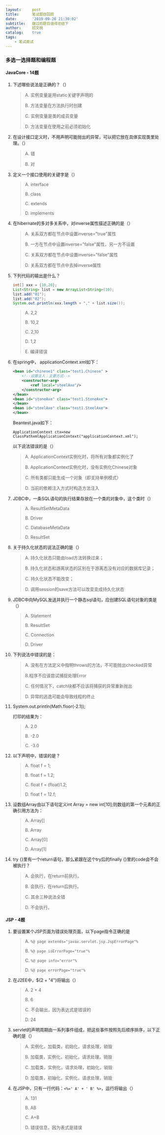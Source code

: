 ```yaml
---
layout:     post
title:      笔试题目回顾
date:       '2019-09-26 21:30:02'
subtitle:   做过的题目值得总结下
author:     招文桃
catalog:    true
tags:
    - 笔试面试
---
```


### 多选一选择题和编程题

#### JavaCore - 14题

1. 下述哪些说法是正确的？（）

    > A. 实例变量是用static关键字声明的
    >
    > B. 方法变量在方法执行时创建
    >
    > C. 实例变量是类的成员变量
    >
    > D. 方法变量在使用之前必须初始化

2. 在设计接口定义时，不用声明可能抛出的异常，可以把它放在具体实现类里处理。（）

    > A. 错
    >
    > B. 对

3. 定义一个接口使用的关键字是（）

    > A. interface
    >
    > B. class
    >
    > C. extends
    >
    > D. implements

4. 在hibernate的多对多关系中，对inverse属性描述正确的是（）

    > A. 关系双方都在<set>节点中设置inverse="true"属性
    >
    > B. 一方在<set>节点中设置inverse="false"属性，另一方不设置
    >
    > C. 关系双方都在<set>节点中设置inverse="false"属性
    >
    > D. 关系双方都在<set>节点中去掉inverse属性

5. 下列代码的输出是什么？

    ```java
    int[] xxx = {10,20};
    List<String> list = new ArrayList<String>(10);
    list.add("01");
    list.add("02");
    System.out.println(xxx.length + "," + list.size());
    ```

    > A. 2,2
    >
    > B. 10,2
    >
    > C. 2,10
    >
    > D. 1,2
    >
    > E. 编译错误

6. 在spring中， applicationContext.xml如下：

   ```xml
   <bean id="chinese1" class="test1.Chinese" >
       <!--设置注入：主要方式-->
       <constructor-arg>
           <ref local="steelAxe"/>
       </constructor-arg>
   </bean>
   <bean id="stoneAxe" class="test1.StoneAxe">
   </bean>
   <bean id="steelAxe" class="test1.SteelAxe">
   </bean>
   ```

   Beantest.java如下：

   `ApplicationContext ctx=new ClassPathxmlApplicationContext("applicationContext.xml");`

   以下说法错误的是（）

   > A. ApplicationContext实例化时，将所有对象都实例化了
   >
   > B. ApplicationContext实例化时，没有实例化Chinese对象
   >
   > C. 所有类都只能生成一个对象（即支持单例模式）
   >
   > D. 当前的依赖注入方式时构造方法注入

7. JDBC中，一条SQL语句的执行结果存放在一个类的对象中，这个类时（）

   > A. ResultSetMetaData
   >
   > B. Driver
   >
   > C. DatabaseMetaData
   >
   > D. ResultSet

8. 关于持久化状态的说法正确的是（）

   > A. 持久化状态只能由load方法转换过来；
   >
   > B. 持久化状态和游离状态的区别在于游离态没有对应的数据库记录；
   >
   > C. 持久化状态不能改变；
   >
   > D. 调用session的save方法可以改变变成持久化状态

9. JDBC中向MySQL发送并执行一个静态sql语句，应创建SQL语句对象的类是（）

   > A. Statement
   >
   > B. ResultSet
   >
   > C. Connection
   >
   > D. Driver

10. 下列说法中错误的是：

    > A. 没有在方法定义中指明throws的方法，不可能抛出checked异常
    >
    > B.程序不应该尝试捕捉处理Error
    >
    > C. 任何情况下，catch块都不应该将捕获的异常重新抛出
    >
    > D. 异常的逃逸可能会导致线程的终止

11. System.out.println(Math.floor(-2.1));

    打印的结果为：

    > A. 2.0
    >
    > B. -2.0
    >
    > C. -3.0

12. 以下声明中，错误的是？

    > A. float f = 1;
    >
    > B. float f = 1.2;
    >
    > C. float f = (float)1.2;
    >
    > D. float f = 12.f;

13. 设数组Array由以下语句定义int Array = new int[10];则数组的第一个元素的正确引用方法为：

    > A. Array[]
    >
    > B. Array
    >
    > C. Array[0]
    >
    > D. Array[1]

14. try {}里有一个return语句，那么紧跟在这个try后的finally {}里的code会不会被执行？

    > A. 会执行，在return前执行。
    >
    > B. 会执行，在return后执行。
    >
    > C. 其余三种说法全错
    >
    > D. 不会执行。

#### JSP - 4题

1. 要设置某个JSP页面为错误处理页面，以下page指令正确的是

   > A. `%@ page extends="javax.servlet.jsp.JspErrorPage"%`
   >
   > B. `%@ page isErrorPage="true"%`
   >
   > C. `%@ page info="error"%`
   >
   > D. `%@ page errorPage="true"%`

2. 在J2EE中，${2 + "4"}将输出（）

   > A. 2 + 4
   >
   > B. 6
   >
   > C. 不会输出，因为表达式是错误的
   >
   > D. 24

3. servlet的声明周期由一系列事件组成，把这些事件按照先后顺序排序，以下正确的是（）

   > A. 实例化，加载类，初始化，请求处理，销毁
   >
   > B. 加载类，实例化，初始化，请求处理，销毁
   >
   > C. 加载类，实例化，请求处理，初始化，销毁
   >
   > D. 加载类，初始化，实例化，请求处理，销毁

4. 在JSP中，只有一行代码：`<%=' A' + ' B' %>`，运行将输出（）

   > A. 131
   >
   > B. AB
   >
   > C. A+B
   >
   > D. 错误信息，因为表式是错误

